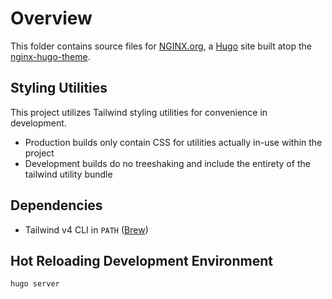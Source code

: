 # Overview

This folder contains source files for [NGINX.org](https://nginx.org), a [Hugo](https://gohugo.io/content-management/page-bundles/#about) site
built atop the [nginx-hugo-theme](https://github.com/nginxinc/nginx-hugo-theme/tree/main).

## Styling Utilities

This project utilizes Tailwind styling utilities for convenience in development. 

* Production builds only contain CSS for utilities actually in-use within the project
* Development builds do no treeshaking and include the entirety of the tailwind utility bundle

## Dependencies

* Tailwind v4 CLI in `PATH` ([Brew](https://formulae.brew.sh/formula/tailwindcss))

## Hot Reloading Development Environment

```sh
hugo server
```